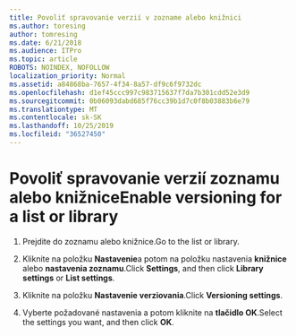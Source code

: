 ```yaml
---
title: Povoliť spravovanie verzií v zozname alebo knižnici
ms.author: toresing
author: tomresing
ms.date: 6/21/2018
ms.audience: ITPro
ms.topic: article
ROBOTS: NOINDEX, NOFOLLOW
localization_priority: Normal
ms.assetid: a84868ba-7657-4f34-8a57-df9c6f9732dc
ms.openlocfilehash: d1ef45ccc997c983715637f7da7b301cdd52e3d9
ms.sourcegitcommit: 0b06093dabd685f76cc39b1d7c0f8b03883b6e79
ms.translationtype: MT
ms.contentlocale: sk-SK
ms.lasthandoff: 10/25/2019
ms.locfileid: "36527450"
---
```

# <a name="enable-versioning-for-a-list-or-library"></a><span data-ttu-id="f8736-102">Povoliť spravovanie verzií zoznamu alebo knižnice</span><span class="sxs-lookup"><span data-stu-id="f8736-102">Enable versioning for a list or library</span></span>

1. <span data-ttu-id="f8736-103">Prejdite do zoznamu alebo knižnice.</span><span class="sxs-lookup"><span data-stu-id="f8736-103">Go to the list or library.</span></span>
    
2. <span data-ttu-id="f8736-104">Kliknite na položku **Nastavenie**a potom na položku nastavenia **knižnice** alebo **nastavenia zoznamu**.</span><span class="sxs-lookup"><span data-stu-id="f8736-104">Click **Settings**, and then click **Library settings** or **List settings**.</span></span>
    
3. <span data-ttu-id="f8736-105">Kliknite na položku **Nastavenie verziovania**.</span><span class="sxs-lookup"><span data-stu-id="f8736-105">Click **Versioning settings**.</span></span>
    
4. <span data-ttu-id="f8736-106">Vyberte požadované nastavenia a potom kliknite na **tlačidlo OK**.</span><span class="sxs-lookup"><span data-stu-id="f8736-106">Select the settings you want, and then click **OK**.</span></span>
    

